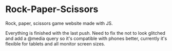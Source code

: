 # Rock-Paper-Scissors
Rock, paper, scissors game website made with JS.

Everything is finished with the last push. Need to fix the not to look glitched and add a @media query so it's compatible with phones better, currently it's flexible for tablets and all monitor screen sizes.
